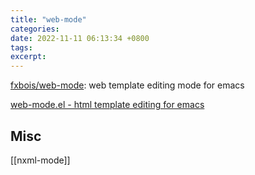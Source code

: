 ```yaml
---
title: "web-mode"
categories: 
date: 2022-11-11 06:13:34 +0800
tags: 
excerpt: 
---
```


[fxbois/web-mode](https://github.com/fxbois/web-mode): web template editing mode for emacs

[web-mode.el - html template editing for emacs](https://web-mode.org/)



## Misc

[[nxml-mode]]





